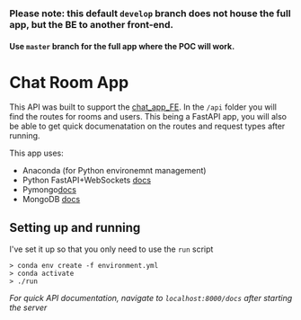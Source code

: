 ### Please note: this default `develop` branch does not house the full app, but the BE to another front-end. 
#### Use `master` branch for the full app where the POC will work.

# Chat Room App

This API was built to support the [chat_app_FE](https://github.com/jmoussa/chat_app_FE).
In the `/api` folder you will find the routes for rooms and users. 
This being a FastAPI app, you will also be able to get quick documenatation on the routes and request types after running.

This app uses: 

- Anaconda (for Python environemnt management)
- Python FastAPI+WebSockets [docs](https://fastapi.tiangolo.com/)
- Pymongo[docs](https://pymongo.readthedocs.io/en/stable/)
- MongoDB [docs](https://docs.mongodb.com/manual/)


## Setting up and running 

I've set it up so that you only need to use the `run` script

```
> conda env create -f environment.yml
> conda activate
> ./run
```

_For quick API documentation, navigate to `localhost:8000/docs` after starting the server_ 

